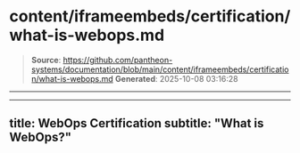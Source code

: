 # content/iframeembeds/certification/what-is-webops.md

> **Source**: https://github.com/pantheon-systems/documentation/blob/main/content/iframeembeds/certification/what-is-webops.md
> **Generated**: 2025-10-08 03:16:28

---

---
title: WebOps Certification
subtitle: "What is WebOps?"
---

<Partial file="certification-guide/what-is-webops.md" />
